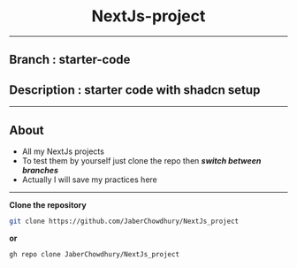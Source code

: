 <h1 align="center">NextJs-project</h1>
<hr />

## Branch : starter-code

## Description : starter code with shadcn setup

<hr />

## About

- All my NextJs projects
- To test them by yourself just clone the repo then **_switch between branches_**
- Actually I will save my practices here

<hr />

**Clone the repository**

```bash
git clone https://github.com/JaberChowdhury/NextJs_project
```

**or**

```bash
gh repo clone JaberChowdhury/NextJs_project
```
